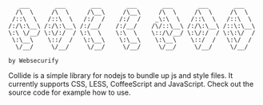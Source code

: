 	
	   ___       ___       ___       ___       ___       ___       ___   
	  /\  \     /\  \     /\__\     /\__\     /\  \     /\  \     /\  \  
	 /::\  \   /::\  \   /:/  /    /:/  /    _\:\  \   /::\  \   /::\  \ 
	/:/\:\__\ /:/\:\__\ /:/__/    /:/__/    /\/::\__\ /:/\:\__\ /::\:\__\
	\:\ \/__/ \:\/:/  / \:\  \    \:\  \    \::/\/__/ \:\/:/  / \:\:\/  /
	 \:\__\    \::/  /   \:\__\    \:\__\    \:\__\    \::/  /   \:\/  / 
	  \/__/     \/__/     \/__/     \/__/     \/__/     \/__/     \/__/  
	
	by Websecurify
	

Collide is a simple library for nodejs to bundle up js and style files. It currently supports CSS, LESS, CoffeeScript and JavaScript. Check out the source code for example how to use.

